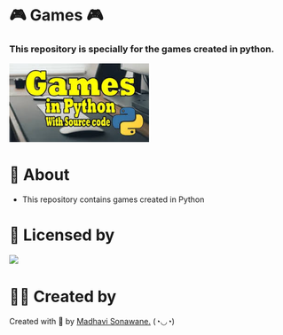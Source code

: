 # 🎮 Games 🎮

### This repository is specially for the games created in python. 

<img src="https://github.com/CODING-Enthusiast9857/Python_Games/blob/main/Games.jpeg" width=50% height=50%>

# 📌 About
- This repository contains games created in Python

# 📝 Licensed by 
<img src="https://img.shields.io/github/license/payloadbox/xss-payload-list">

# 👸🏻 Created by 
Created with 🤍 by <a href="https://github.com/CODING-Enthusiast9857" target="_blank">Madhavi Sonawane.</a> (◔◡◔)
